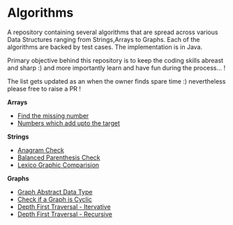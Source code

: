 # Algorithms
A repository containing several algorithms that are spread across various Data Structures ranging from Strings,Arrays to Graphs.  Each of the algorithms are backed by test cases. The implementation is in Java.

Primary objective behind this repository is to keep the coding skills abreast and sharp :) and more importantly learn and have fun during the process... !

The list gets updated as an when the owner finds spare time :) nevertheless please free to raise a PR !

**Arrays**

* [Find the missing number](Algorithms/src/arrays/FindTheMissingNumberInArray.java)
* [Numbers which add upto the target](https://github.com/abhaybhegde/Algorithms/blob/master/Algorithms/src/arrays/NumbersWhichAddUptoTarget.java)

**Strings**

* [Anagram Check](Algorithms/src/strings/AnagramCheck.java)
* [Balanced Parenthesis Check](https://github.com/abhaybhegde/Algorithms/blob/master/Algorithms/src/strings/BalancedParenthesis.java)
* [Lexico Graphic Comparision](https://github.com/abhaybhegde/Algorithms/blob/master/Algorithms/src/strings/LexicographicComparision.java)

**Graphs**

* [Graph Abstract Data Type](https://github.com/abhaybhegde/Algorithms/blob/master/Algorithms/src/graphs/Graph.java)
* [Check if a Graph is Cyclic](https://github.com/abhaybhegde/Algorithms/blob/master/Algorithms/src/graphs/CycleCheck.java)
* [Depth First Traversal - Itervative](https://github.com/abhaybhegde/Algorithms/blob/master/Algorithms/src/graphs/DepthFirstIterative.java)
* [Depth First Traversal - Recursive](https://github.com/abhaybhegde/Algorithms/blob/master/Algorithms/src/graphs/DepthFirstSearchRecursiveImpl.java)
